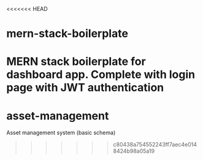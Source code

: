 <<<<<<< HEAD
# mern-stack-boilerplate
MERN stack boilerplate for dashboard app. Complete with login page with JWT authentication
=======
# asset-management
Asset management system (basic schema) 
>>>>>>> c80438a754552243ff7aec4e0148424b98a05a19
